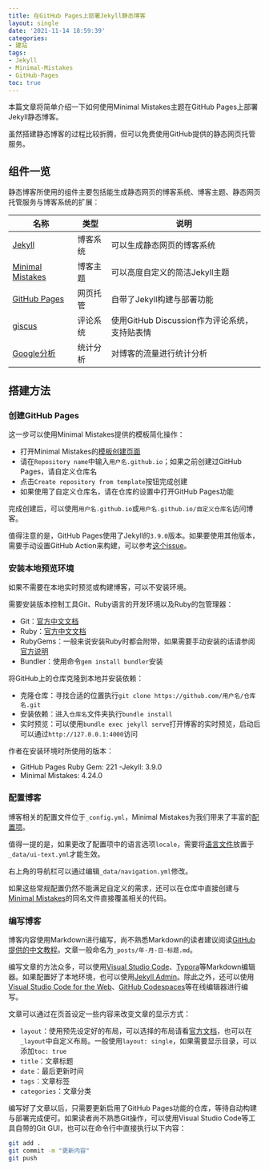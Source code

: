 ```yaml
---
title: 在GitHub Pages上部署Jekyll静态博客
layout: single
date: '2021-11-14 18:59:39'
categories:
- 建站
tags:
- Jekyll
- Minimal-Mistakes
- GitHub-Pages
toc: true
---
```


本篇文章将简单介绍一下如何使用Minimal Mistakes主题在GitHub Pages上部署Jekyll静态博客。

虽然搭建静态博客的过程比较折腾，但可以免费使用GitHub提供的静态网页托管服务。

## 组件一览
静态博客所使用的组件主要包括能生成静态网页的博客系统、博客主题、静态网页托管服务与博客系统的扩展：

| 名称 | 类型 | 说明 |
| -------- | -------- | -------- |
| [Jekyll](https://jekyllrb.com/) | 博客系统 | 可以生成静态网页的博客系统 |
| [Minimal Mistakes](https://mmistakes.github.io/minimal-mistakes/) | 博客主题 | 可以高度自定义的简洁Jekyll主题  |
| [GitHub Pages](https://pages.github.com/) | 网页托管 | 自带了Jekyll构建与部署功能 |
| [giscus](https://giscus.app/zh-CN) | 评论系统 | 使用GitHub Discussion作为评论系统，支持贴表情 |
| [Google分析](https://analytics.google.com/analytics/web/?hl=zh_cn) | 统计分析 | 对博客的流量进行统计分析 |

## 搭建方法

### 创建GitHub Pages
这一步可以使用Minimal Mistakes提供的模板简化操作：
- 打开Minimal Mistakes的[模板创建页面](https://github.com/mmistakes/mm-github-pages-starter/generate)
- 请在`Repository name`中输入`用户名.github.io`；如果之前创建过GitHub Pages，请自定义仓库名
- 点击`Create repository from template`按钮完成创建
- 如果使用了自定义仓库名，请在仓库的设置中打开GitHub Pages功能

完成创建后，可以使用`用户名.github.io`或`用户名.github.io/自定义仓库名`访问博客。

值得注意的是，GitHub Pages使用了Jekyll的`3.9.0`版本。如果要使用其他版本，需要手动设置GitHub Action来构建，可以参考[这个issue](https://github.com/github/pages-gem/issues/651)。

### 安装本地预览环境
如果不需要在本地实时预览或构建博客，可以不安装环境。

需要安装版本控制工具Git、Ruby语言的开发环境以及Ruby的包管理器：
- Git：[官方中文文档](https://git-scm.com/book/zh/v2/%E8%B5%B7%E6%AD%A5-%E5%AE%89%E8%A3%85-Git)
- Ruby：[官方中文文档](https://www.ruby-lang.org/zh_cn/documentation/installation/)
- RubyGems：一般来说安装Ruby时都会附带，如果需要手动安装的话请参阅[官方说明](https://rubygems.org/pages/download)
- Bundler：使用命令`gem install bundler`安装

将GitHub上的仓库克隆到本地并安装依赖：
- 克隆仓库：寻找合适的位置执行`git clone https://github.com/用户名/仓库名.git`
- 安装依赖：进入`仓库名`文件夹执行`bundle install`
- 实时预览：可以使用`bundle exec jekyll serve`打开博客的实时预览，启动后可以通过`http://127.0.0.1:4000`访问

作者在安装环境时所使用的版本：
- GitHub Pages Ruby Gem: 221
-Jekyll: 3.9.0
- Minimal Mistakes: 4.24.0

### 配置博客
博客相关的配置文件位于`_config.yml`，Minimal Mistakes为我们带来了丰富的[配置项](https://mmistakes.github.io/minimal-mistakes/docs/configuration/)。

值得一提的是，如果更改了配置项中的语言选项`locale`，需要将[语言文件](https://raw.githubusercontent.com/mmistakes/minimal-mistakes/master/_data/ui-text.yml)放置于`_data/ui-text.yml`才能生效。

右上角的导航栏可以通过编辑`_data/navigation.yml`修改。

如果这些常规配置仍然不能满足自定义的需求，还可以在仓库中直接创建与[Minimal Mistakes](https://github.com/mmistakes/minimal-mistakes)的同名文件直接覆盖相关的代码。

### 编写博客
博客内容使用Markdown进行编写，尚不熟悉Markdown的读者建议阅读[GitHub提供的中文教程](https://docs.github.com/cn/github/writing-on-github/getting-started-with-writing-and-formatting-on-github/basic-writing-and-formatting-syntax)。文章一般命名为`_posts/年-月-日-标题.md`。

编写文章的方法众多，可以使用[Visual Studio Code](https://code.visualstudio.com/)、[Typora](https://typora.io/)等Markdown编辑器。如果配置好了本地环境，也可以使用[Jekyll Admin](https://jekyll.github.io/jekyll-admin/)。除此之外，还可以使用[Visual Studio Code for the Web](https://vscode.dev/)、[GitHub Codespaces](https://github.dev/)等在线编辑器进行编写。

文章可以通过在页首设定一些内容来改变文章的显示方式：
- `layout`：使用预先设定好的布局，可以选择的布局请看[官方文档](https://mmistakes.github.io/minimal-mistakes/docs/layouts/)，也可以在`_layout`中自定义布局。一般使用`layout: single`，如果需要显示目录，可以添加`toc: true`
- `title`：文章标题
- `date`：最后更新时间
- `tags`：文章标签
- `categories`：文章分类

编写好了文章以后，只需要更新启用了GitHub Pages功能的仓库，等待自动构建与部署完成便可。如果读者尚不熟悉Git操作，可以使用Visual Studio Code等工具自带的Git GUI，也可以在命令行中直接执行以下内容：
```sh
git add .
git commit -m "更新内容"
git push
```
